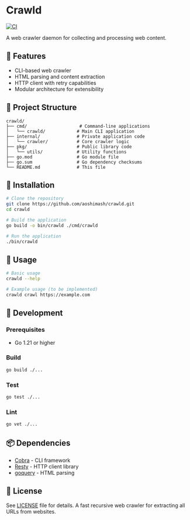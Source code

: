 # Crawld

[![CI](https://github.com/aoshimash/crawld/actions/workflows/ci.yml/badge.svg)](https://github.com/aoshimash/crawld/actions/workflows/ci.yml)

A web crawler daemon for collecting and processing web content.

## 🚀 Features

- CLI-based web crawler
- HTML parsing and content extraction
- HTTP client with retry capabilities
- Modular architecture for extensibility

## 📁 Project Structure

```
crawld/
├── cmd/                    # Command-line applications
│   └── crawld/            # Main CLI application
├── internal/              # Private application code
│   └── crawler/           # Core crawler logic
├── pkg/                   # Public library code
│   └── utils/             # Utility functions
├── go.mod                 # Go module file
├── go.sum                 # Go dependency checksums
└── README.md              # This file
```

## 💾 Installation

```bash
# Clone the repository
git clone https://github.com/aoshimash/crawld.git
cd crawld

# Build the application
go build -o bin/crawld ./cmd/crawld

# Run the application
./bin/crawld
```

## 🎯 Usage

```bash
# Basic usage
crawld --help

# Example usage (to be implemented)
crawld crawl https://example.com
```

## 🧪 Development

### Prerequisites

- Go 1.21 or higher

### Build

```bash
go build ./...
```

### Test

```bash
go test ./...
```

### Lint

```bash
go vet ./...
```

## 📦 Dependencies

- [Cobra](https://github.com/spf13/cobra) - CLI framework
- [Resty](https://github.com/go-resty/resty) - HTTP client library
- [goquery](https://github.com/PuerkitoBio/goquery) - HTML parsing

## 📝 License

See [LICENSE](LICENSE) file for details.
A fast recursive web crawler for extracting all URLs from websites.